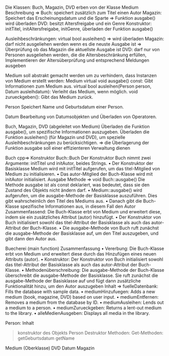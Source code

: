 Die Klassen: Buch, Magazin, DVD erben von der Klasse Medium 
Beschreibung => 
Buch: speichert zusätzlich zum Titel einen Autor
Magazin: Speichert das Erscheinungsdatum und die Sparte => Funktion ausgabe() wird überladen
DVD: besitzt Altersfreigabe und ein Genre
Konstruktor: initTitel, initAltersfreigabe, initGenre, überladen der Funktion ausgabe()

Ausleihbeschränkungen: 
virtual bool ausleihen() => wird überladen
Magazin: darf nicht ausgeliehen werden wenn es die neuste Ausgabe ist
=> Überprüfung ob das Magazin die aktuellste Ausgabe ist 
DVD: darf nur von Personen ausgeliehen werden, die die Altersbeschränkung erfüllen,
Implementieren der Altersüberprüfung und entsprechend Meldungen ausgeben


Medium soll abstrakt gemacht werden um zu verhindern, dass Instanzen von Medium erstellt werden:
Medium
    virtual void ausgabe() const: Gibt Informationen zum Medium aus.
    virtual bool ausleihen(Person person, Datum ausleihdatum): Verleiht das Medium, wenn möglich.
    void zurueckgeben(): Gibt das Medium zurück.

Person
    Speichert Name und Geburtsdatum einer Person.

Datum
    Bearbeitung von Datumsobjekten und Überladen von Operatoren.

Buch, Magazin, DVD (abgeleitet von Medium)
Überladen die Funktion ausgabe(), um spezifische Informationen auszugeben.
Überladen die Funktion ausleihen() (für Magazin und DVD), um spezielle     Ausleihbeschränkungen zu berücksichtigen.
=> die Überlagerung der Funktion ausgabe soll einer effizienteren Verwaltung dienen



















Buch
cpp=>
Konstruktor Buch::Buch 
Der Konstruktor Buch nimmt zwei Argumente: initTitel und initAutor, beides Strings.
    • Der Konstruktor der Basisklasse Medium wird mit initTitel aufgerufen, um das titel-Mitglied von Medium zu initialisieren.
    • Das autor-Mitglied der Buch-Klasse wird mit initAutor initialisiert.
Ausgabe Methode => void Buch::ausgabe()
Die Methode ausgabe ist als const deklariert, was bedeutet, dass sie den Zustand des Objekts nicht ändern darf.
    • Medium::ausgabe() wird aufgerufen, um die ausgabe-Methode der Basisklasse auszuführen. Dies gibt wahrscheinlich den Titel des Mediums aus.
    • Danach gibt die Buch-Klasse spezifische Informationen aus, in diesem Fall den Autor
Zusammenfassend: 
Die Buch-Klasse erbt von Medium und erweitert diese, indem sie ein zusätzliches Attribut (autor) hinzufügt.
    • Der Konstruktor von Buch initialisiert sowohl das titel-Attribut der Basisklasse als auch das autor-Attribut der Buch-Klasse.
    • Die ausgabe-Methode von Buch ruft zunächst die ausgabe-Methode der Basisklasse auf, um den Titel auszugeben, und gibt dann den Autor aus.

























Buecherei (main function)
Zusammenfassung
    • Vererbung: Die Buch-Klasse erbt von Medium und erweitert diese durch das Hinzufügen eines neuen Attributs (autor).
    • Konstruktor: Der Konstruktor von Buch initialisiert sowohl das titel-Attribut der Basisklasse als auch das autor-Attribut der Buch-Klasse.
    • Methodenüberschreibung: Die ausgabe-Methode der Buch-Klasse überschreibt die ausgabe-Methode der Basisklasse. Sie ruft zunächst die ausgabe-Methode der Basisklasse auf und fügt dann zusätzliche Funktionalität hinzu, um den Autor auszugeben
Inhalt =>
 fuelleDatenbank: Fills the database with sample data.
    • mediumHinzufuegen: Adds a new medium (book, magazine, DVD) based on user input.
    • mediumEntfernen: Removes a medium from the database by ID.
    • mediumAusleihen: Lends out a medium to a person.
    • mediumZurueckgeben: Returns a lent-out medium to the library.
    • alleMedienAusgeben: Displays all media in the library.


Person: Inhalt
> konstruktor des Objekts Person
> Destruktor
Methoden: 
Get-Methoden: 
getGeburtsdatum
getName



Medium (Oberklasse)
	DVD
	Datum
	Magazin

